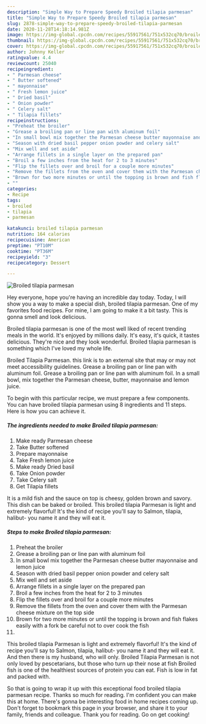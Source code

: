 ```yaml
---
description: "Simple Way to Prepare Speedy Broiled tilapia parmesan"
title: "Simple Way to Prepare Speedy Broiled tilapia parmesan"
slug: 2878-simple-way-to-prepare-speedy-broiled-tilapia-parmesan
date: 2020-11-28T14:18:14.981Z
image: https://img-global.cpcdn.com/recipes/55917561/751x532cq70/broiled-tilapia-parmesan-recipe-main-photo.jpg
thumbnail: https://img-global.cpcdn.com/recipes/55917561/751x532cq70/broiled-tilapia-parmesan-recipe-main-photo.jpg
cover: https://img-global.cpcdn.com/recipes/55917561/751x532cq70/broiled-tilapia-parmesan-recipe-main-photo.jpg
author: Johnny Keller
ratingvalue: 4.4
reviewcount: 25040
recipeingredient:
- " Parmesan cheese"
- " Butter softened"
- " mayonnaise"
- " Fresh lemon juice"
- " Dried basil"
- " Onion powder"
- " Celery salt"
- " Tilapia fillets"
recipeinstructions:
- "Preheat the broiler"
- "Grease a broiling pan or line pan with aluminum foil"
- "In small bowl mix together the Parmesan cheese butter mayonnaise and lemon juice"
- "Season with dried basil pepper onion powder and celery salt"
- "Mix well and set aside"
- "Arrange fillets in a single layer on the prepared pan"
- "Broil a few inches from the heat for 2 to 3 minutes"
- "Flip the fillets over and broil for a couple more minutes"
- "Remove the fillets from the oven and cover them with the Parmesan cheese mixture on the top side"
- "Brown for two more minutes or until the topping is brown and fish flakes easily with a fork be careful not to over cook the fish"
- ""
categories:
- Recipe
tags:
- broiled
- tilapia
- parmesan

katakunci: broiled tilapia parmesan 
nutrition: 164 calories
recipecuisine: American
preptime: "PT10M"
cooktime: "PT36M"
recipeyield: "3"
recipecategory: Dessert

---
```



![Broiled tilapia parmesan](https://img-global.cpcdn.com/recipes/55917561/751x532cq70/broiled-tilapia-parmesan-recipe-main-photo.jpg)

Hey everyone, hope you're having an incredible day today. Today, I will show you a way to make a special dish, broiled tilapia parmesan. One of my favorites food recipes. For mine, I am going to make it a bit tasty. This is gonna smell and look delicious.

Broiled tilapia parmesan is one of the most well liked of recent trending meals in the world. It's enjoyed by millions daily. It's easy, it's quick, it tastes delicious. They're nice and they look wonderful. Broiled tilapia parmesan is something which I've loved my whole life.

Broiled Tilapia Parmesan. this link is to an external site that may or may not meet accessibility guidelines. Grease a broiling pan or line pan with aluminum foil. Grease a broiling pan or line pan with aluminum foil. In a small bowl, mix together the Parmesan cheese, butter, mayonnaise and lemon juice.


To begin with this particular recipe, we must prepare a few components. You can have broiled tilapia parmesan using 8 ingredients and 11 steps. Here is how you can achieve it.

<!--inarticleads1-->

##### The ingredients needed to make Broiled tilapia parmesan:

1. Make ready  Parmesan cheese
1. Take  Butter softened
1. Prepare  mayonnaise
1. Take  Fresh lemon juice
1. Make ready  Dried basil
1. Take  Onion powder
1. Take  Celery salt
1. Get  Tilapia fillets


It is a mild fish and the sauce on top is cheesy, golden brown and savory. This dish can be baked or broiled. This broiled tilapia Parmesan is light and extremely flavorful! It&#39;s the kind of recipe you&#39;ll say to Salmon, tilapia, halibut- you name it and they will eat it. 

<!--inarticleads2-->

##### Steps to make Broiled tilapia parmesan:

1. Preheat the broiler
1. Grease a broiling pan or line pan with aluminum foil
1. In small bowl mix together the Parmesan cheese butter mayonnaise and lemon juice
1. Season with dried basil pepper onion powder and celery salt
1. Mix well and set aside
1. Arrange fillets in a single layer on the prepared pan
1. Broil a few inches from the heat for 2 to 3 minutes
1. Flip the fillets over and broil for a couple more minutes
1. Remove the fillets from the oven and cover them with the Parmesan cheese mixture on the top side
1. Brown for two more minutes or until the topping is brown and fish flakes easily with a fork be careful not to over cook the fish
1. 


This broiled tilapia Parmesan is light and extremely flavorful! It&#39;s the kind of recipe you&#39;ll say to Salmon, tilapia, halibut- you name it and they will eat it. And then there is my husband, who will only. Broiled Tilapia Parmesan is not only loved by pescetarians, but those who turn up their nose at fish Broiled fish is one of the healthiest sources of protein you can eat. Fish is low in fat and packed with. 

So that is going to wrap it up with this exceptional food broiled tilapia parmesan recipe. Thanks so much for reading. I'm confident you can make this at home. There's gonna be interesting food in home recipes coming up. Don't forget to bookmark this page in your browser, and share it to your family, friends and colleague. Thank you for reading. Go on get cooking!
